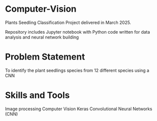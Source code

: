 # Computer-Vision
Plants Seedling Classification
Project delivered in March 2025.

Repository includes Jupyter notebook with Python code written for data analysis and neural network building

# Problem Statement

To identify the plant seedlings species from 12 different species using a CNN

# Skills and Tools
Image processing
Computer Vision
Keras
Convolutional Neural Networks (CNN)
